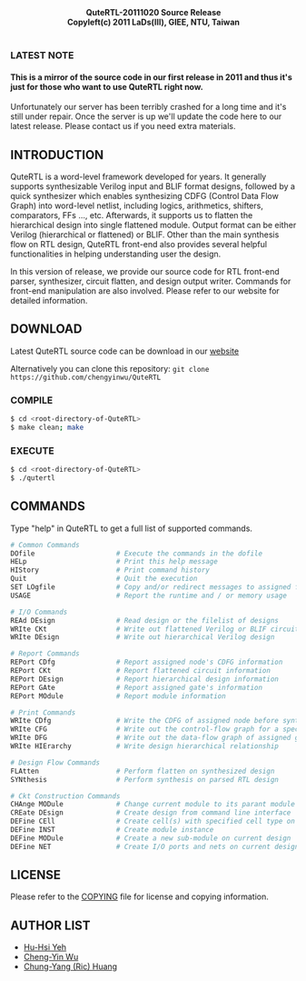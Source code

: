 <div align="center">
<b>QuteRTL-20111020 Source Release</b>
<br/>
<b>Copyleft(c) 2011 LaDs(III), GIEE, NTU, Taiwan</b>
<br/><br/>
</div>

### LATEST NOTE

#### This is a mirror of the source code in our first release in 2011 and thus it's just for those who want to use QuteRTL right now.

Unfortunately our server has been terribly crashed for a long time and it's still under repair.
Once the server is up we'll update the code here to our latest release.
Please contact us if you need extra materials.

## INTRODUCTION

QuteRTL is a word-level framework developed for years. It generally supports synthesizable Verilog input and BLIF format designs, followed by a quick synthesizer which enables synthesizing CDFG (Control Data Flow Graph) into word-level netlist, including logics, arithmetics, shifters, comparators, FFs ..., etc. Afterwards, it supports us to flatten the hierarchical design into single flattened module. Output format can be either Verilog (hierarchical or flattened) or BLIF. Other than the main synthesis flow on RTL design, QuteRTL front-end also provides several helpful functionalities in helping understanding user the design.

In this version of release, we provide our source code for RTL front-end parser, synthesizer, circuit flatten, and design output writer. Commands for front-end manipulation are also involved. Please refer to our website for detailed information.

## DOWNLOAD

Latest QuteRTL source code can be download in our [website](http://dvlab.ee.ntu.edu.tw/~publication/QuteRTL/index.html)

Alternatively you can clone this repository: `git clone https://github.com/chengyinwu/QuteRTL`

### COMPILE

```bash
$ cd <root-directory-of-QuteRTL>
$ make clean; make
```

### EXECUTE

```bash
$ cd <root-directory-of-QuteRTL>
$ ./qutertl
```

## COMMANDS

Type "help" in QuteRTL to get a full list of supported commands.

```bash
# Common Commands
DOfile                    # Execute the commands in the dofile
HELp                      # Print this help message
HIStory                   # Print command history
Quit                      # Quit the execution
SET LOgfile               # Copy and/or redirect messages to assigned file
USAGE                     # Report the runtime and / or memory usage

# I/O Commands
REAd DEsign               # Read design or the filelist of designs
WRIte CKt                 # Write out flattened Verilog or BLIF circuit
WRIte DEsign              # Write out hierarchical Verilog design

# Report Commands
REPort CDfg               # Report assigned node's CDFG information
REPort CKt                # Report flattened circuit information
REPort DEsign             # Report hierarchical design information
REPort GAte               # Report assigned gate's information
REPort MOdule             # Report module information

# Print Commands
WRIte CDfg                # Write the CDFG of assigned node before synthesis
WRIte CFG                 # Write out the control-flow graph for a specific pin with assigned bits
WRIte DFG                 # Write out the data-flow graph of assigned gate in flattened design
WRIte HIErarchy           # Write design hierarchical relationship

# Design Flow Commands
FLAtten                   # Perform flatten on synthesized design
SYNthesis                 # Perform synthesis on parsed RTL design

# Ckt Construction Commands
CHAnge MODule             # Change current module to its parant module in current design hierarchy
CREate DEsign             # Create design from command line interface
DEFine CEll               # Create cell(s) with specified cell type on current design
DEFine INST               # Create module instance
DEFine MODule             # Create a new sub-module on current design
DEFine NET                # Create I/O ports and nets on current design
```

## LICENSE

Please refer to the [COPYING](COPYING) file for license and copying information.

## AUTHOR LIST
* [Hu-Hsi Yeh](mailto:f93943122@ntu.edu.tw)
* [Cheng-Yin Wu](mailto:chengyinwu123@gmail.com)
* [Chung-Yang (Ric) Huang](mailto:ric@cc.ee.ntu.edu.tw)
